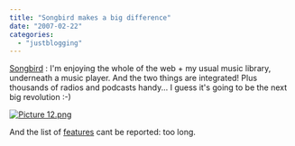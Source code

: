 ```yaml
---
title: "Songbird makes a big difference"
date: "2007-02-22"
categories: 
  - "justblogging"
---
```


[Songbird](http://www.songbirdnest.com/) : I'm enjoying the whole of the web + my usual music library, underneath a music player. And the two things are integrated! Plus thousands of radios and podcasts handy... I guess it's going to be the next big revolution :-)

[![Picture 12.png](/media/static/blog_img/Picture%2012.png)](http://people.kmi.open.ac.uk/mikele/blog/wp-content/uploads/2007/02/Picture%2012.png "Picture 12.png")

And the list of [features](http://www.songbirdnest.com/features) cant be reported: too long.
